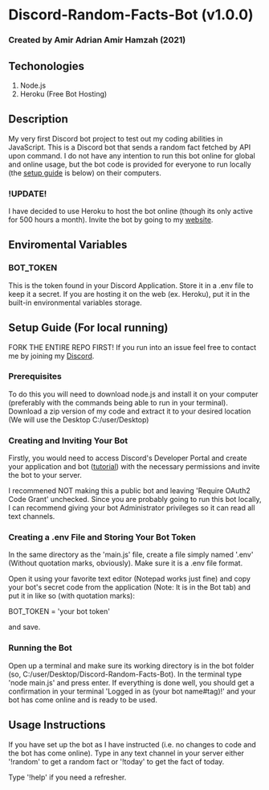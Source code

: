# Discord-Random-Facts-Bot (v1.0.0)

### Created by Amir Adrian Amir Hamzah (2021)

## Techonologies

1. Node.js
1. Heroku (Free Bot Hosting)

## Description

My very first Discord bot project to test out my coding abilities in JavaScript. This is a Discord bot that sends a random fact fetched by API upon command. I do not have any intention to run this bot online for global and online usage, but the bot code is provided for everyone to run locally (the [setup guide](#setup-guide) is below) on their computers.

### !UPDATE!

I have decided to use Heroku to host the bot online (though its only active for 500 hours a month). Invite the bot by going to my [website](https://edenfrey.github.io/).

## Enviromental Variables

### BOT_TOKEN

This is the token found in your Discord Application. Store it in a .env file to keep it a secret. If you are hosting it on the web (ex. Heroku), put it in the built-in environmental variables storage.


## Setup Guide (For local running)

FORK THE ENTIRE REPO FIRST! If you run into an issue feel free to contact me by joining my [Discord](http://bit.ly/edenfreydiscord). 

### Prerequisites

To do this you will need to download node.js and install it on your computer (preferably with the commands being able to run in your terminal). Download a zip version of my code and extract it to your desired location (We will use the Desktop C:/user/Desktop)

### Creating and Inviting Your Bot

Firstly, you would need to access Discord's Developer Portal and create your application and bot ([tutorial](https://discordpy.readthedocs.io/en/stable/discord.html)) with the necessary permissions and invite the bot to your server.

I recommened NOT making this a public bot and leaving 'Require OAuth2 Code Grant' unchecked. Since you are probably going to run this bot locally, I can recommend giving your bot Administrator privileges so it can read all text channels. 

### Creating a .env File and Storing Your Bot Token

In the same directory as the 'main.js' file, create a file simply named '.env' (Without quotation marks, obviously). Make sure it is a .env file format. 

Open it using your favorite text editor (Notepad works just fine) and copy your bot's secret code from the application (Note: It is in the Bot tab) and put it in like so (with quotation marks):

BOT_TOKEN = 'your bot token'

and save.

### Running the Bot

Open up a terminal and make sure its working directory is in the bot folder (so, C:/user/Desktop/Discord-Random-Facts-Bot). In the terminal type 'node main.js' and press enter. If everything is done well, you should get a confirmation in your terminal 'Logged in as (your bot name#tag)!' and your bot has come online and is ready to be used.

## Usage Instructions

If you have set up the bot as I have instructed (i.e. no changes to code and the bot has come online). Type in any text channel in your server either '!random' to get a random fact or '!today' to get the fact of today. 

Type '!help' if you need a refresher.

